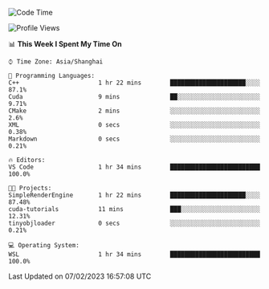 <!--START_SECTION:waka-->
![Code Time](http://img.shields.io/badge/Code%20Time-623%20hrs%205%20mins-blue)

![Profile Views](http://img.shields.io/badge/Profile%20Views-2-blue)

📊 **This Week I Spent My Time On** 

```text
⌚︎ Time Zone: Asia/Shanghai

💬 Programming Languages: 
C++                      1 hr 22 mins        █████████████████████░░░░   87.1% 
Cuda                     9 mins              ██░░░░░░░░░░░░░░░░░░░░░░░   9.71% 
CMake                    2 mins              ░░░░░░░░░░░░░░░░░░░░░░░░░   2.6% 
XML                      0 secs              ░░░░░░░░░░░░░░░░░░░░░░░░░   0.38% 
Markdown                 0 secs              ░░░░░░░░░░░░░░░░░░░░░░░░░   0.21%

🔥 Editors: 
VS Code                  1 hr 34 mins        █████████████████████████   100.0%

🐱‍💻 Projects: 
SimpleRenderEngine       1 hr 22 mins        █████████████████████░░░░   87.48% 
cuda-tutorials           11 mins             ███░░░░░░░░░░░░░░░░░░░░░░   12.31% 
tinyobjloader            0 secs              ░░░░░░░░░░░░░░░░░░░░░░░░░   0.21%

💻 Operating System: 
WSL                      1 hr 34 mins        █████████████████████████   100.0%

```


 Last Updated on 07/02/2023 16:57:08 UTC
<!--END_SECTION:waka-->